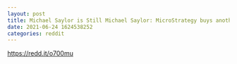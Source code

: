 ```yaml
--- 
layout: post 
title: Michael Saylor is Still Michael Saylor: MicroStrategy buys another $489 million worth of Bitcoin 
date: 2021-06-24 1624538252 
categories: reddit 
--- 
```

https://redd.it/o700mu